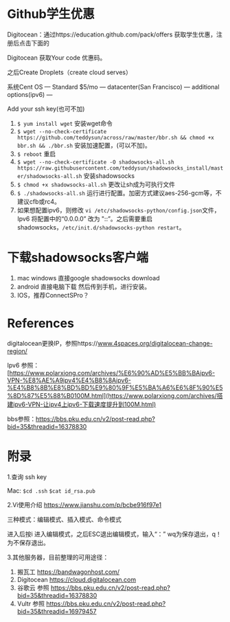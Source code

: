 # Github学生优惠

Digitocean：通过https://education.github.com/pack/offers 获取学生优惠，注册后点击下面的  

Digitocean 获取Your code 优惠码。 

之后Create Droplets（create cloud serves） 

系统Cent OS — Standard $5/mo — datacenter(San Francisco)  — additional options(ipv6) —  

Add your ssh key(也可不加)



1. `$ yum install wget`      安装wget命令
2. `$ wget --no-check-certificate https://github.com/teddysun/across/raw/master/bbr.sh && chmod +x bbr.sh && ./bbr.sh`     安装加速配置，(可以不加)。
3. `$ reboot`   重启
4. `$ wget --no-check-certificate -O shadowsocks-all.sh https://raw.githubusercontent.com/teddysun/shadowsocks_install/master/shadowsocks-all.sh`  安装shadowsocks
5. `$ chmod +x shadowsocks-all.sh`    更改让sh成为可执行文件
6. `$ ./shadowsocks-all.sh`     运行进行配置。加密方式建议aes-256-gcm等，不建议cfb或rc4。
7. 如果想配置ipv6，则修改 `vi /etc/shadowsocks-python/config.json`文件，Ipv6 将配置中的“0.0.0.0” 改为 "::”。之后需要重启shadowsocks，`/etc/init.d/shadowsocks-python restart`。





# 下载shadowsocks客户端

1. mac windows 直接google shadowsocks download
2. android 直接电脑下载 然后传到手机，进行安装。
3. IOS，推荐ConnectSPro？





# References

digitalocean更换IP，参照https://www.4spaces.org/digitalocean-change-region/

Ipv6 参照： [https://www.polarxiong.com/archives/%E6%90%AD%E5%BB%BAipv6-VPN-%E8%AE%A9ipv4%E4%B8%8Aipv6-%E4%B8%8B%E8%BD%BD%E9%80%9F%E5%BA%A6%E6%8F%90%E5%8D%87%E5%88%B0100M.html](https://www.polarxiong.com/archives/搭建ipv6-VPN-让ipv4上ipv6-下载速度提升到100M.html)

bbs参照：https://bbs.pku.edu.cn/v2/post-read.php?bid=35&threadid=16378830



# 附录

1.查询 ssh key 

Mac: `$cd .ssh`  `$cat id_rsa.pub` 



2.Vi使用介绍 https://www.jianshu.com/p/bcbe916f97e1 

三种模式：编辑模式、插入模式、命令模式 

进入后按i 进入编辑模式，之后ESC退出编辑模式，输入“：” wq为保存退出，q！为不保存退出。 



3.其他服务器，目前整理的可用途径： 

1. 搬瓦工 https://bandwagonhost.com/  
2. Digitocean https://cloud.digitalocean.com  
3. 谷歌云 参照 https://bbs.pku.edu.cn/v2/post-read.php?bid=35&threadid=16378830 
4. Vultr 参照 https://bbs.pku.edu.cn/v2/post-read.php?bid=35&threadid=16979457 

